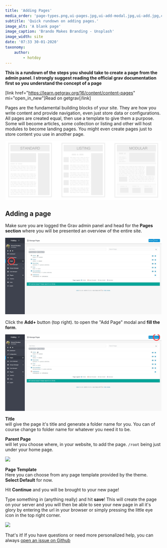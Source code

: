 ```yaml
---
title: 'Adding Pages'
media_order: 'page-types.png,ui-pages.jpg,ui-add-modal.jpg,ui-add.jpg,continue.jpg,save.jpg,pages.svg'
subtitle: 'Quick rundown on adding pages.'
image_alt: 'A blank page'
image_caption: 'Brando Makes Branding - Unsplash'
image_width: site
date: '07:33 30-01-2020'
taxonomy:
    author:
        - hotdoy
---
```


**This is a rundown of the steps you should take to create a page from the admin panel.
I strongly suggest reading the official grav documentation first so you understand the concept of a page**

[link href="https://learn.getgrav.org/16/content/content-pages" mi="open_in_new"]Read on getgrav[/link]

Pages are the fundamental building blocks of your site. They are how you write content and provide navigation, even just store data or configurations.
All pages are created equal, then use a template to give them a purpose. Some will become articles, some collection or listing and other will host modules to become landing pages. You might even create pages just to store content you use in another page.

![](page-types.png)

## Adding a page

Make sure you are logged the Grav admin panel and head for the **Pages section** where you will be presented an overview of the entire site.

![](ui-pages.jpg)

Click the **Add+** button (top right). to open the "Add Page" modal and **fill the form**.

![](ui-add.jpg)

**Title**  
will give the page it's title and generate a folder name for you.
You can of course change to folder name for whatever you need it to be.

**Parent Page**   
will let you choose where, in your website, to add the page.
```/root``` being just under your home page.

![](ui-add-modal.jpg)

**Page Template**  
Here you can choose from any page template provided by the theme. **Select Default** for now.

Hit **Continue** and you will be brought to your new page! 

Type something in (anything really) and hit **save**! This will create the page on your server and you will then be able to see your new page in all it's glory by entering the url in your browser or simply pressing the little eye icon in the top right corner.

![](save.jpg)

That's it! If you have questions or need more personalized help, you can always [open an issue on Github](https://github.com/hotdoy/grav-theme-hotdoy/issues)